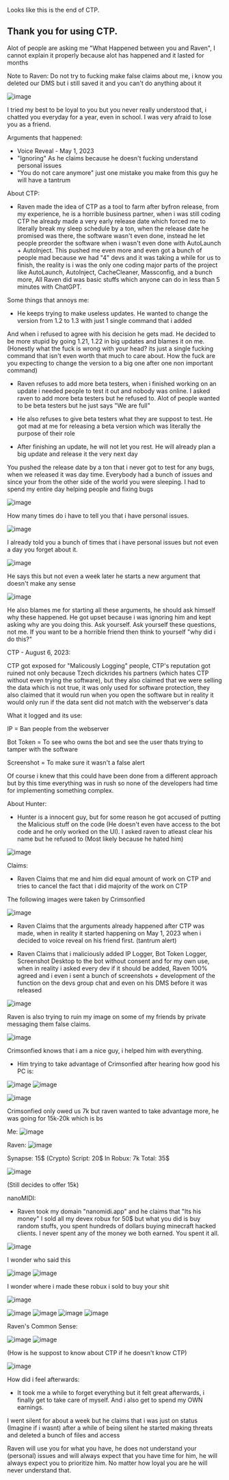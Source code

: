 Looks like this is the end of CTP.

Thank you for using CTP.
----------------------

Alot of people are asking me "What Happened between you and Raven", I cannot explain it properly because alot has happened and it lasted for months

Note to Raven: Do not try to fucking make false claims about me, i know you deleted our DMS but i still saved it and you can't do anything about it

![image](https://github.com/NotHammer043/Random-Stuffs/assets/107131733/d2874e61-3c6a-496d-b6f2-d017d4fef401)

I tried my best to be loyal to you but you never really understood that, i chatted you everyday for a year, even in school. I was very afraid to lose you as a friend.

Arguments that happened:
- Voice Reveal - May 1, 2023
- "Ignoring" As he claims because he doesn't fucking understand personal issues
- "You do not care anymore" just one mistake you make from this guy he will have a tantrum

About CTP:
- Raven made the idea of CTP as a tool to farm after byfron release, from my experience, he is a horrible business partner, when i was still coding CTP he already made a very early release date which forced me to literally break my sleep schedule by a ton, when the release date he promised was there, the software wasn't even done, instead he let people preorder the software when i wasn't even done with AutoLaunch + AutoInject. This pushed me even more and even got a bunch of people mad because we had "4" devs and it was taking a while for us to finish, the reality is i was the only one coding major parts of the project like AutoLaunch, AutoInject, CacheCleaner, Massconfig, and a bunch more, All Raven did was basic stuffs which anyone can do in less than 5 minutes with ChatGPT.

Some things that annoys me:
- He keeps trying to make useless updates.
He wanted to change the version from 1.2 to 1.3 with just 1 single command that i added

And when i refused to agree with his decision he gets mad. He decided to be more stupid by going 1.21, 1.22 in big updates and blames it on me. (Honestly what the fuck is wrong with your head? its just a single fucking command that isn't even worth that much to care about. How the fuck are you expecting to change the version to a big one after one non important command)
- Raven refuses to add more beta testers, when i finished working on an update i needed people to test it out and nobody was online. I asked raven to add more beta testers but he refused to. Alot of people wanted to be beta testers but he just says "We are full"
- He also refuses to give beta testers what they are suppost to test. He got mad at me for releasing a beta version which was literally the purpose of their role

- After finishing an update, he will not let you rest. He will already plan a big update and release it the very next day

You pushed the release date by a ton that i never got to test for any bugs, when we released it was day time. Everybody had a bunch of issues and since your from the other side of the world you were sleeping. I had to spend my entire day helping people and fixing bugs

![image](https://github.com/NotHammer043/Random-Stuffs/assets/107131733/85bdb706-2e63-40a5-a114-aeea5793b8f6)

How many times do i have to tell you that i have personal issues.

![image](https://github.com/NotHammer043/Random-Stuffs/assets/107131733/9ee868e3-95f2-4f30-8b21-b60eb8f79ebb)

I already told you a bunch of times that i have personal issues but not even a day you forget about it.

![image](https://github.com/NotHammer043/Random-Stuffs/assets/107131733/f42fffce-b835-46d9-aa8b-3fc3d5d3219a)

He says this but not even a week later he starts a new argument that doesn't make any sense

![image](https://github.com/NotHammer043/Random-Stuffs/assets/107131733/7e55c62d-4691-42f0-8e36-6f4361d40402)


He also blames me for starting all these arguments, he should ask himself why these happened.
He got upset because i was ignoring him and kept asking why are you doing this. Ask yourself.
Ask yourself these questions, not me. If you want to be a horrible friend then think to yourself "why did i do this?"

CTP - August 6, 2023:

CTP got exposed for "Malicously Logging" people, CTP's reputation got ruined not only because Tzech dickrides his partners (which hates CTP without even trying the software), but they also claimed that we were selling the data which is not true, it was only used for software protection, they also claimed that it would run when you open the software but in reality it would only run if the data sent did not match with the webserver's data

What it logged and its use:

IP = Ban people from the webserver

Bot Token = To see who owns the bot and see the user thats trying to tamper with the software

Screenshot = To make sure it wasn't a false alert

Of course i knew that this could have been done from a different approach but by this time everything was in rush so none of the developers had time for implementing something complex.

About Hunter:
- Hunter is a innocent guy, but for some reason he got accused of putting the Malicious stuff on the code (He doesn't even have access to the bot code and he only worked on the UI). I asked raven to atleast clear his name but he refused to (Most likely because he hated him)

![image](https://github.com/NotHammer043/Random-Stuffs/assets/107131733/09f627a7-a522-46a2-bf41-b573b03cf3b5)


Claims:
- Raven Claims that me and him did equal amount of work on CTP and tries to cancel the fact that i did majority of the work on CTP

The following images were taken by Crimsonfied

![image](https://github.com/NotHammer043/Random-Stuffs/assets/107131733/ae5518b6-f9a8-41d6-ae2e-aa4305d2ce5d)

- Raven Claims that the arguments already happened after CTP was made, when in reality it started happening on May 1, 2023 when i decided to voice reveal on his friend first. (tantrum alert)

- Raven Claims that i maliciously added IP Logger, Bot Token Logger, Screenshot Desktop to the bot without consent and for my own use, when in reality i asked every dev if it should be added, Raven 100% agreed and i even i sent a bunch of screenshots + development of the function on the devs group chat and even on his DMS before it was released

![image](https://github.com/NotHammer043/Random-Stuffs/assets/107131733/debf75d2-b230-4750-a4c0-d1fd735bd508)


Raven is also trying to ruin my image on some of my friends by private messaging them false claims.

![image](https://github.com/NotHammer043/Random-Stuffs/assets/107131733/67425eb2-cf60-4474-9ad1-d0d6c9e4fcaf)

Crimsonfied knows that i am a nice guy, i helped him with everything.
- Him trying to take advantage of Crimsonfied after hearing how good his PC is:

![image](https://github.com/NotHammer043/Random-Stuffs/assets/107131733/ff152176-dc04-47d8-849e-c8b68a5637ee)
![image](https://github.com/NotHammer043/Random-Stuffs/assets/107131733/0b7e59d5-c433-4a01-8272-899147ee1e54)


![image](https://github.com/NotHammer043/Random-Stuffs/assets/107131733/71368206-e4e1-45ac-a1e5-6d58b42dfa08)


Crimsonfied only owed us 7k but raven wanted to take advantage more, he was going for 15k-20k which is bs

Me:
![image](https://github.com/NotHammer043/Random-Stuffs/assets/107131733/430e6e1c-4d41-4753-9804-d17d0a87e8da)

Raven:
![image](https://github.com/NotHammer043/Random-Stuffs/assets/107131733/2cdd059d-f31e-4a47-a101-5df328de8904)

Synapse: 15$ (Crypto)
Script: 20$
In Robux: 7k
Total: 35$

![image](https://github.com/NotHammer043/Random-Stuffs/assets/107131733/ea2a3c9c-b8cf-4962-9547-0d854d43e983)


(Still decides to offer 15k)


nanoMIDI:
- Raven took my domain "nanomidi.app" and he claims that "Its his money" I sold all my devex robux for 50$ but what you did is buy random stuffs, you spent hundreds of dollars buying minecraft hacked clients. I never spent any of the money we both earned. You spent it all.

![image](https://github.com/NotHammer043/Random-Stuffs/assets/107131733/8bec43c2-9a85-445f-825f-9fb67432ca06)

I wonder who said this

![image](https://github.com/NotHammer043/Random-Stuffs/assets/107131733/8933c4fb-567c-42ac-bafe-fa3535b14c60)
![image](https://github.com/NotHammer043/Random-Stuffs/assets/107131733/f00ec900-7ee3-4730-8f3c-e045151e4397)

I wonder where i made these robux i sold to buy your shit

![image](https://github.com/NotHammer043/CeeTeePee/assets/107131733/4df95e8e-b9bb-491a-8359-99fd6b4a2810)

![image](https://github.com/NotHammer043/Random-Stuffs/assets/107131733/91467e79-332e-4c9f-b9a2-0a6c277c5180)
![image](https://github.com/NotHammer043/Random-Stuffs/assets/107131733/950b02ce-65b9-451d-84b7-aa84a23cd04e)
![image](https://github.com/NotHammer043/Random-Stuffs/assets/107131733/c007e6c3-af75-48b6-8b13-fec56fe544f0)
![image](https://github.com/NotHammer043/Random-Stuffs/assets/107131733/a6432029-af1f-4974-a7aa-1e93173d4a82)


Raven's Common Sense:

![image](https://github.com/NotHammer043/Random-Stuffs/assets/107131733/a3ceef6f-419c-45cf-8deb-484d600d8716)
![image](https://github.com/NotHammer043/Random-Stuffs/assets/107131733/b7860536-1336-43cb-9ec4-4fe149b441f2)

(How is he suppost to know about CTP if he doesn't know CTP)

![image](https://github.com/NotHammer043/Random-Stuffs/assets/107131733/7542295a-fcc4-4a98-8852-31c243053011)




How did i feel afterwards:
- It took me a while to forget everything but it felt great afterwards, i finally get to take care of myself. And i also get to spend my OWN earnings.


I went silent for about a week but he claims that i was just on status (Imagine if i wasnt) after a while of being silent he started making threats and deleted a bunch of files and access


Raven will use you for what you have, he does not understand your (personal) issues and will always expect that you have time for him, he will always expect you to prioritize him. No matter how loyal you are he will never understand that.
